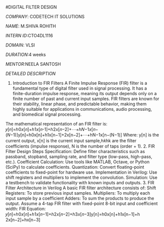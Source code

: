 #DIGITAL FILTER DESIGN

*COMPANY*: CODETECH IT SOLUTIONS

*NAME*: M.SHIVA ROHITH

*INTERN ID*:CTO4DL1116

*DOMAIN*: VLSI

*DURATION*:4 weeks

*MENTOR*:NEELA SANTOSH

*DETAILED DESCRIPTION*

1. Introduction to FIR Filters
A Finite Impulse Response (FIR) filter is a fundamental type of digital filter used in signal processing. It has a finite-duration impulse response, meaning its output depends only on a finite number of past and current input samples. FIR filters are known for their stability, linear phase, and predictable behavior, making them highly suitable for applications in communications, audio processing, and biomedical signal processing.

The mathematical representation of an FIR filter is:
𝑦[𝑛]=ℎ0𝑥[𝑛]+ℎ1𝑥[𝑛-1]+ℎ2𝑥[𝑛−2]+⋯+ℎ𝑁−1𝑥[𝑛−(𝑁−1)]y[n]=h0x[n]+h1x[n−1]+2x[n−2]+⋯+hN−1​x[n−(N−1)]
Where:
y[n] is the current output,
x[n] is the current input sample,ℎ𝑘hk
  are the filter coefficients (impulse response),
N is the number of taps (order + 1).
2. FIR Filter Design Steps
Specification: Define filter characteristics such as passband, stopband, sampling rate, and filter type (low-pass, high-pass, etc.).
Coefficient Calculation: Use tools like MATLAB, Octave, or Python (SciPy) to calculate coefficients.
Quantization: Convert floating-point coefficients to fixed-point for hardware use.
Implementation in Verilog: Use shift registers and multipliers to implement the convolution.
Simulation: Use a testbench to validate functionality with known inputs and outputs.
3. FIR Filter Architecture in Verilog
A basic FIR filter architecture consists of:
Shift Registers: To store previous input samples.
Multipliers: To multiply each input sample by a coefficient
Adders: To sum the products to produce the output.
Assume a 4-tap FIR filter with fixed-point 8-bit input and coefficient width:
FIR Equation:
𝑦[𝑛]=ℎ0𝑥[𝑛]+ℎ1𝑥[𝑛−1]+ℎ2𝑥[𝑛−2]+ℎ3𝑥[𝑛−3]y[n]=h0x[n]+h1x[n−1]+h 
2x[n−2]+h​x[n−3]
